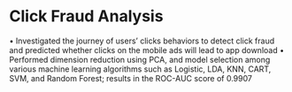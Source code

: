 # Click Fraud Analysis
• Investigated the journey of users’ clicks behaviors to detect click fraud and predicted whether clicks on the mobile ads will lead to app download
•	Performed dimension reduction using PCA, and model selection among various machine learning algorithms such as Logistic, LDA, KNN, CART, SVM, and Random Forest; results in the ROC-AUC score of 0.9907

